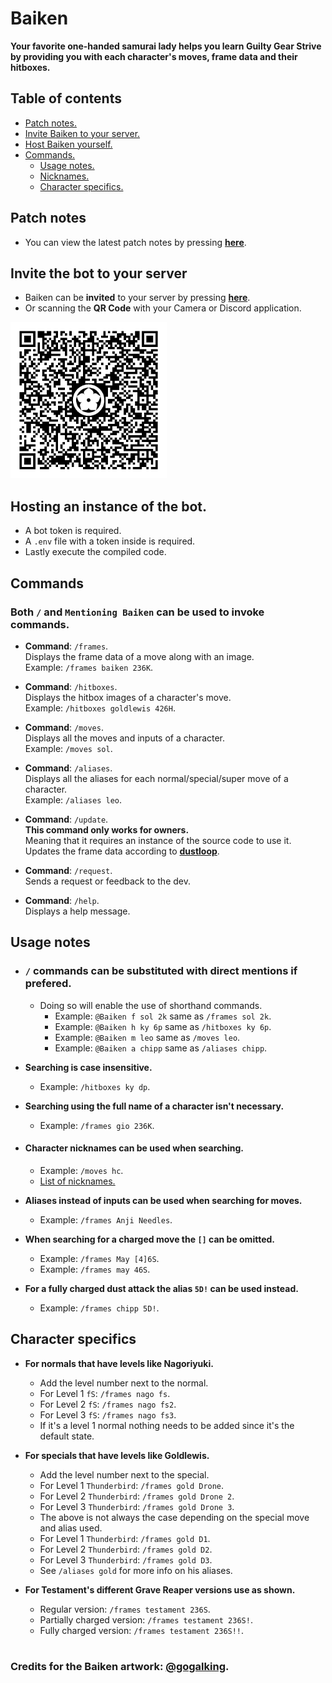 # Baiken
**Your favorite one-handed samurai lady helps you learn Guilty Gear Strive \
by providing you with each character's moves, frame data and their hitboxes.**


## Table of contents
  - [Patch notes.](https://github.com/yakiimoninja/baiken/releases)
  - [Invite Baiken to your server.](#invite-the-bot-to-your-server)
  - [Host Baiken yourself.](#host-the-bot-yourself)
  - [Commands.](#commands)
    - [Usage notes.](#usage-notes)
    - [Nicknames.](#you-can-use-character-nicknames-when-searching)
    - [Character specifics.](#character-specifics)

## Patch notes
- You can view the latest patch notes by pressing [**here**](https://github.com/yakiimoninja/baiken/releases).


## Invite the bot to your server
- Baiken can be **invited** to your server by pressing [**here**](https://discord.com/api/oauth2/authorize?client_id=919027797429727272&permissions=2147535872&scope=bot%20applications.commands).
- Or scanning the **QR Code** with your Camera or Discord application.

<img src="data/images/baiken_qr.png" width="250" height="250" />


## Hosting an instance of the bot.
- A bot token is required.
- A `.env` file with a token inside is required.
- Lastly execute the compiled code.


## Commands
### Both **`/`** and **`Mentioning Baiken`** can be used to invoke commands.
- **Command**: `/frames`. \
Displays the frame data of a move along with an image.\
Example: `/frames baiken 236K`.
  
- **Command**: `/hitboxes`. \
Displays the hitbox images of a character's move. \
Example: `/hitboxes goldlewis 426H`.
  
- **Command**: `/moves`.\
Displays all the moves and inputs of a character.\
Example: `/moves sol`.

- **Command**: `/aliases`.\
Displays all the aliases for each normal/special/super move of a character.\
Example: `/aliases leo`.

- **Command**: `/update`.\
**This command only works for owners.** \
Meaning that it requires an instance of the source code to use it. \
Updates the frame data according to [**dustloop**](https://dustloop.com).

- **Command**: `/request`.\
Sends a request or feedback to the dev.

- **Command**: `/help`.\
Displays a help message.  

## Usage notes

 - ### **`/`** commands can be substituted with direct mentions if prefered.
   - Doing so will enable the use of shorthand commands.
      - Example: `@Baiken f sol 2k` same as `/frames sol 2k`.
      - Example: `@Baiken h ky 6p` same as `/hitboxes ky 6p`.
      - Example: `@Baiken m leo` same as `/moves leo`.
      - Example: `@Baiken a chipp` same as `/aliases chipp`.


- **Searching is case insensitive.**
  - Example: `/hitboxes ky dp`.

- **Searching using the full name of a character isn't necessary.**
  - Example: `/frames gio 236K`.

- #### **Character nicknames can be used when searching.**
  - Example: `/moves hc`.
  - [List of nicknames.](data/nicknames.json)

- **Aliases instead of inputs can be used when searching for moves.**
  - Example: `/frames Anji Needles`.

- **When searching for a charged move  the `[]` can be omitted.**
  - Example: `/frames May [4]6S`.
  - Example: `/frames may 46S`.

- **For a fully charged dust attack the alias `5D!` can be used instead.**
  - Example: `/frames chipp 5D!`.

## Character specifics
- **For normals that have levels like Nagoriyuki.**
  - Add the level number next to the normal.
  - For Level 1 `fS`: `/frames nago fs`. 
  - For Level 2 `fS`: `/frames nago fs2`.
  - For Level 3 `fS`: `/frames nago fs3`.
  - If it's a level 1 normal nothing needs to be added since it's the default state.

- **For specials that have levels like Goldlewis.**
  - Add the level number next to the special.
  - For Level 1 `Thunderbird`: `/frames gold Drone`.
  - For Level 2 `Thunderbird`: `/frames gold Drone 2`.
  - For Level 3 `Thunderbird`: `/frames gold Drone 3`.
  - The above is not always the case depending on the special move and alias used.
  - For Level 1 `Thunderbird`: `/frames gold D1`.
  - For Level 2 `Thunderbird`: `/frames gold D2`.
  - For Level 3 `Thunderbird`: `/frames gold D3`.
  - See `/aliases gold` for more info on his aliases.

- **For Testament's different Grave Reaper versions use as shown.**
  - Regular version: `/frames testament 236S`.
  - Partially charged version: `/frames testament 236S!`.
  - Fully charged version: `/frames testament 236S!!`.

#

### Credits for the Baiken artwork: [@gogalking](https://twitter.com/gogalking/status/1307199393607553024).


